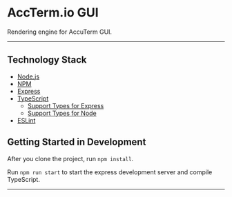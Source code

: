 # AccTerm.io GUI

Rendering engine for AccuTerm GUI.

----------

## Technology Stack
* [Node.js](https://nodejs.org/en/)
* [NPM](https://www.npmjs.com/)
* [Express](https://www.npmjs.com/package/express)
* [TypeScript](https://www.typescriptlang.org)  
    * [Support Types for Express](https://www.npmjs.com/package/@types/express)
    * [Support Types for Node](https://www.npmjs.com/package/@types/node)
* [ESLint](https://eslint.org/)

## Getting Started in Development

After you clone the project, run `npm install`. 

Run `npm run start` to start the express development server and compile TypeScript.

----
